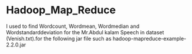 # Hadoop_Map_Reduce
I used to find Wordcount, Wordmean, Wordmedian and Wordstandarddeviation for the Mr.Abdul kalam Speech in dataset (Venish.txt).for the following jar file such as hadoop-mapreduce-example-2.2.0.jar 
